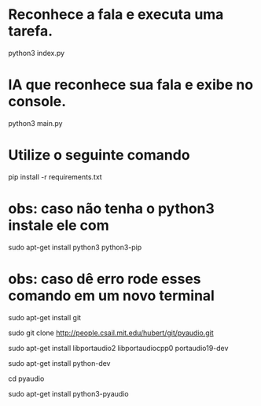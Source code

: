 
# Reconhece a fala e executa uma tarefa.
python3 index.py


# IA que reconhece sua fala e exibe no console.
python3 main.py


# Utilize o seguinte comando

pip install -r requirements.txt

# obs: caso não tenha o python3 instale ele com
sudo apt-get install python3 python3-pip


# obs: caso dê erro rode esses comando em um novo terminal

sudo apt-get install git

sudo git clone http://people.csail.mit.edu/hubert/git/pyaudio.git

sudo apt-get install libportaudio2 libportaudiocpp0 portaudio19-dev

sudo apt-get install python-dev

cd pyaudio

sudo apt-get install python3-pyaudio
